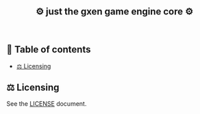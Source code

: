 <br/>
<!-- <p align="center">
	<img src="assets/CuteCoreLogo.png" />
</p> -->
<h2 align="center">⚙️ just the <b>gxen</b> game engine <b>core</b> ⚙️</h2>

<br/>

<h2>📜 Table of contents </h2>

- [⚖️ Licensing](#️-licensing)


## ⚖️ Licensing

See the [LICENSE](LICENSE) document.
